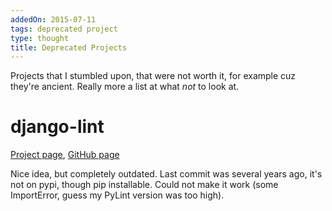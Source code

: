 ```yaml
---
addedOn: 2015-07-11
tags: deprecated project
type: thought
title: Deprecated Projects
---
```

Projects that I stumbled upon, that were not worth it,
for example cuz they're ancient.
Really more a list at what *not* to look at.

# django-lint

[Project page](https://chris-lamb.co.uk/projects/django-lint), [GitHub page](https://github.com/lamby/django-lint)

Nice idea, but completely outdated. Last commit was several years ago, it's not on pypi, though pip installable.
Could not make it work (some ImportError, guess my PyLint version was too high).
